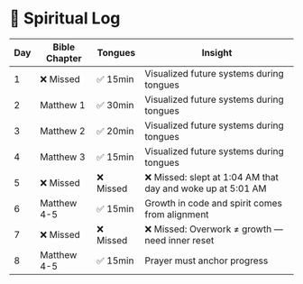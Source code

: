 # 🙏 Spiritual Log

| Day | Bible Chapter | Tongues   | Insight                                                     |
| --- | ------------- | --------- | ----------------------------------------------------------- |
| 1   | ❌ Missed     | ✅ 15min  | Visualized future systems during tongues                    |
| 2   | Matthew 1     | ✅ 30min  | Visualized future systems during tongues                    |
| 3   | Matthew 2     | ✅ 20min  | Visualized future systems during tongues                    |
| 4   | Matthew 3     | ✅ 15min  | Visualized future systems during tongues                    |
| 5   | ❌ Missed     | ❌ Missed | ❌ Missed: slept at 1:04 AM that day and woke up at 5:01 AM |
| 6   | Matthew 4-5   | ✅ 15min  | Growth in code and spirit comes from alignment              |
| 7   | ❌ Missed     | ❌ Missed | ❌ Missed: Overwork ≠ growth — need inner reset             |
| 8   | Matthew 4-5   | ✅ 15min  | Prayer must anchor progress                                 |
